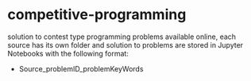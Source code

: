 # competitive-programming
solution to contest type programming problems available online, each source has its own folder and solution to problems are stored in Jupyter Notebooks with the following format:
- Source_problemID_problemKeyWords

